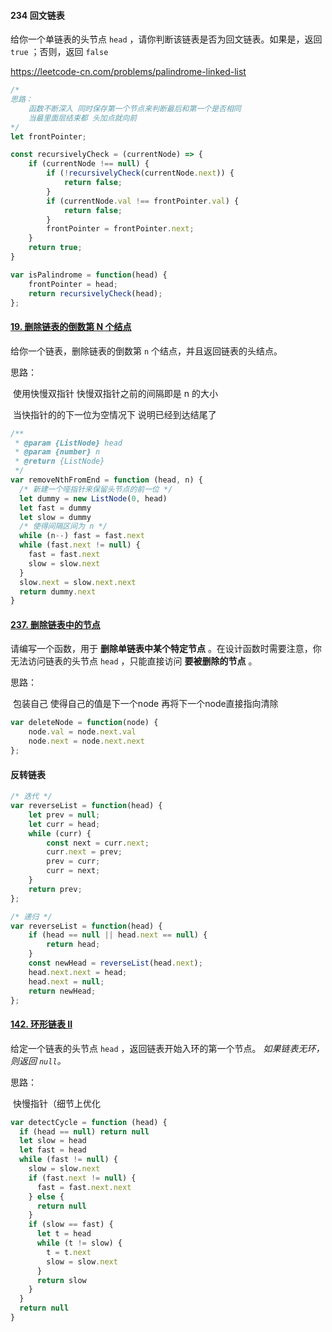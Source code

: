 #### 234 回文链表

给你一个单链表的头节点 `head` ，请你判断该链表是否为回文链表。如果是，返回 `true` ；否则，返回 `false`

https://leetcode-cn.com/problems/palindrome-linked-list

```javascript
/*
思路：
	函数不断深入 同时保存第一个节点来判断最后和第一个是否相同
	当最里面层结束都 头加点就向前
*/
let frontPointer;

const recursivelyCheck = (currentNode) => {
    if (currentNode !== null) {
        if (!recursivelyCheck(currentNode.next)) {
            return false;
        }
        if (currentNode.val !== frontPointer.val) {
            return false;
        }
        frontPointer = frontPointer.next;
    }
    return true;
}

var isPalindrome = function(head) {
    frontPointer = head;
    return recursivelyCheck(head);
};

```

#### [19. 删除链表的倒数第 N 个结点](https://leetcode-cn.com/problems/remove-nth-node-from-end-of-list/)

给你一个链表，删除链表的倒数第 `n` 个结点，并且返回链表的头结点。

思路：

​	使用快慢双指针 快慢双指针之前的间隔即是 n 的大小

​	当快指针的的下一位为空情况下 说明已经到达结尾了

```javascript
/**
 * @param {ListNode} head
 * @param {number} n
 * @return {ListNode}
 */
var removeNthFromEnd = function (head, n) {
  /* 新建一个哑指针来保留头节点的前一位 */
  let dummy = new ListNode(0, head)
  let fast = dummy
  let slow = dummy
  /* 使得间隔区间为 n */
  while (n--) fast = fast.next
  while (fast.next != null) {
    fast = fast.next
    slow = slow.next
  }
  slow.next = slow.next.next
  return dummy.next
}
```

#### [237. 删除链表中的节点](https://leetcode-cn.com/problems/delete-node-in-a-linked-list/)

请编写一个函数，用于 **删除单链表中某个特定节点** 。在设计函数时需要注意，你无法访问链表的头节点 `head` ，只能直接访问 **要被删除的节点** 。

思路：

​	包装自己 使得自己的值是下一个node 再将下一个node直接指向清除

```javascript
var deleteNode = function(node) {
    node.val = node.next.val
    node.next = node.next.next
};
```

#### 反转链表

```javascript
/* 迭代 */
var reverseList = function(head) {
    let prev = null;
    let curr = head;
    while (curr) {
        const next = curr.next;
        curr.next = prev;
        prev = curr;
        curr = next;
    }
    return prev;
};

/* 递归 */
var reverseList = function(head) {
    if (head == null || head.next == null) {
        return head;
    }
    const newHead = reverseList(head.next);
    head.next.next = head;
    head.next = null;
    return newHead;
};
```

#### [142. 环形链表 II](https://leetcode-cn.com/problems/linked-list-cycle-ii/)

给定一个链表的头节点  `head` ，返回链表开始入环的第一个节点。 *如果链表无环，则返回 `null`。*

思路：

​	快慢指针（细节上优化

```javascript
var detectCycle = function (head) {
  if (head == null) return null
  let slow = head
  let fast = head
  while (fast != null) {
    slow = slow.next
    if (fast.next != null) {
      fast = fast.next.next
    } else {
      return null
    }
    if (slow == fast) {
      let t = head
      while (t != slow) {
        t = t.next
        slow = slow.next
      }
      return slow
    }
  }
  return null
}
```

